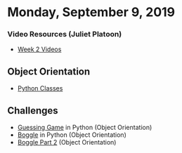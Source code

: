 Monday, September 9, 2019
====================
### Video Resources (Juliet Platoon)
- [Week 2 Videos](https://www.youtube.com/playlist?list=PLu0CiQ7bzwEQT_GDPFAx7E7awUWCv5zMu)

## Object Orientation
* [Python Classes](https://github.com/julietplatoon/curriculum/blob/master/week-01/lecture-materials/python-oop.md)

## Challenges
* [Guessing Game](https://github.com/julietplatoon/guessing-game) in Python (Object Orientation)
* [Boggle](https://github.com/julietplatoon/boggle) in Python (Object Orientation)
* [Boggle Part 2](https://github.com/julietplatoon/boggle-2) (Object Orientation)